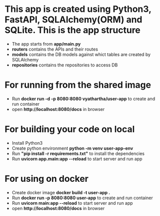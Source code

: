 # This app is created using Python3, FastAPI, SQLAlchemy(ORM) and SQLite. This is the app structure
- The app starts from **app/main.py**
- **routers** contains the APIs and their routes
- **models** contains the DB models against whict tables are created by SQLAlchemy
- **repositories** contains the repositories to access DB


# For running from the shared image
- Run **docker run -d -p 8080:8080 vyathartha/user-app** to create and run container
- open **http://localhost:8080/docs** in browser

# For building your code on local
- Install Python3
- Create python environment **python -m venv user-app-env**
- Run **"pip install -r requirements.txt"** to install the dependencies
- Run **uvicorn app.main:app --reload**  to start server and run app

# For using on docker
- Create docker image **docker build -t user-app .**
- Run **docker run -p 8080:8080 user-app** to create and run container
- Run **uvicorn main:app --reload**  to start server and run app
- open **http://localhost:8080/docs** in browser

